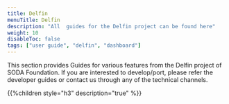 ```yaml
---
title: Delfin
menuTitle: Delfin
description: "All  guides for the Delfin project can be found here"
weight: 10
disableToc: false
tags: ["user guide", "delfin", "dashboard"] 
---
```

This section provides Guides for various features from the Delfin project of SODA Foundation. If you are interested to develop/port, please refer the developer guides or contact us through any of the technical channels.

{{%children style="h3" description="true" %}}
  